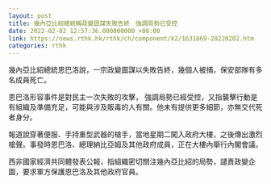 ```yaml
---
layout: post
title: 幾內亞比紹總統稱政變圖謀失敗告終　強調局勢已受控
date: 2022-02-02 12:57:36.000000000 +08:00
link: https://news.rthk.hk/rthk/ch/component/k2/1631669-20220202.htm
categories: rthk
---
```


幾內亞比紹總統恩巴洛說，一宗政變圖謀以失敗告終，幾個人被捕，保安部隊有多名成員死亡。

恩巴洛形容事件是對民主一次失敗的攻擊， 強調局勢已經受控，又指襲擊行動是有組織及準備充足，可能與涉及販毒的人有關。他未有提供更多細節，亦無交代死者身分。

報道說穿著便服、手持重型武器的槍手，當地星期二闖入政府大樓，之後傳出激烈槍聲。事發時恩巴洛、總理納比亞姆及其他政府成員，正在大樓內舉行內閣會議。

西非國家經濟共同體發表公報，指組織密切關注幾內亞比紹的局勢，譴責政變企圖，要求軍方保護恩巴洛及其他政府官員。
